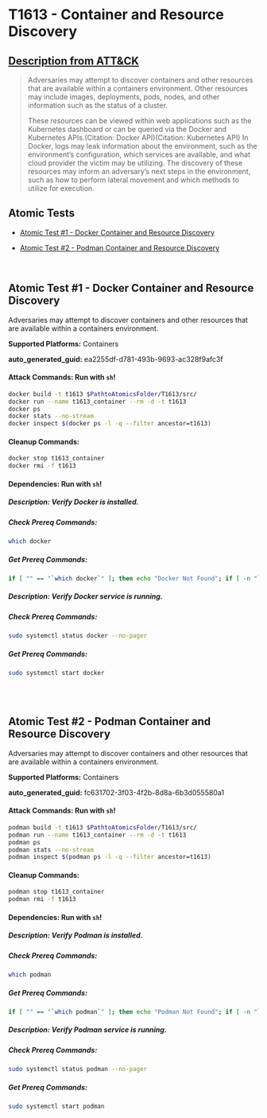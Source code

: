 # T1613 - Container and Resource Discovery
## [Description from ATT&CK](https://attack.mitre.org/techniques/T1613)
<blockquote>

Adversaries may attempt to discover containers and other resources that are available within a containers environment. Other resources may include images, deployments, pods, nodes, and other information such as the status of a cluster.

These resources can be viewed within web applications such as the Kubernetes dashboard or can be queried via the Docker and Kubernetes APIs.(Citation: Docker API)(Citation: Kubernetes API) In Docker, logs may leak information about the environment, such as the environment’s configuration, which services are available, and what cloud provider the victim may be utilizing. The discovery of these resources may inform an adversary’s next steps in the environment, such as how to perform lateral movement and which methods to utilize for execution. 

</blockquote>

## Atomic Tests

- [Atomic Test #1 - Docker Container and Resource Discovery](#atomic-test-1---docker-container-and-resource-discovery)

- [Atomic Test #2 - Podman Container and Resource Discovery](#atomic-test-2---podman-container-and-resource-discovery)


<br/>

## Atomic Test #1 - Docker Container and Resource Discovery
Adversaries may attempt to discover containers and other resources that are available within a containers environment.

**Supported Platforms:** Containers


**auto_generated_guid:** ea2255df-d781-493b-9693-ac328f9afc3f






#### Attack Commands: Run with `sh`! 


```sh
docker build -t t1613 $PathtoAtomicsFolder/T1613/src/
docker run --name t1613_container --rm -d -t t1613
docker ps
docker stats --no-stream
docker inspect $(docker ps -l -q --filter ancestor=t1613)
```

#### Cleanup Commands:
```sh
docker stop t1613_container
docker rmi -f t1613
```



#### Dependencies:  Run with `sh`!
##### Description: Verify Docker is installed.
##### Check Prereq Commands:
```sh
which docker
```
##### Get Prereq Commands:
```sh
if [ "" == "`which docker`" ]; then echo "Docker Not Found"; if [ -n "`which apt-get`" ]; then sudo apt-get -y install docker ; elif [ -n "`which yum`" ]; then sudo yum -y install docker ; fi ; else echo "Docker installed"; fi
```
##### Description: Verify Docker service is running.
##### Check Prereq Commands:
```sh
sudo systemctl status docker --no-pager
```
##### Get Prereq Commands:
```sh
sudo systemctl start docker
```




<br/>
<br/>

## Atomic Test #2 - Podman Container and Resource Discovery
Adversaries may attempt to discover containers and other resources that are available within a containers environment.

**Supported Platforms:** Containers


**auto_generated_guid:** fc631702-3f03-4f2b-8d8a-6b3d055580a1






#### Attack Commands: Run with `sh`! 


```sh
podman build -t t1613 $PathtoAtomicsFolder/T1613/src/
podman run --name t1613_container --rm -d -t t1613
podman ps
podman stats --no-stream
podman inspect $(podman ps -l -q --filter ancestor=t1613)
```

#### Cleanup Commands:
```sh
podman stop t1613_container
podman rmi -f t1613
```



#### Dependencies:  Run with `sh`!
##### Description: Verify Podman is installed.
##### Check Prereq Commands:
```sh
which podman
```
##### Get Prereq Commands:
```sh
if [ "" == "`which podman`" ]; then echo "Podman Not Found"; if [ -n "`which apt-get`" ]; then sudo apt-get -y install podman ; elif [ -n "`which yum`" ]; then sudo yum -y install podman ; elif [ -n "`which pacman`" ]; then sudo pacman -Sy podman --noconfirm ; elif [ -n "`which brew`" ]; then brew install podman ; else echo "Unsupported package manager"; fi ; else echo "Podman installed"; fi
```
##### Description: Verify Podman service is running.
##### Check Prereq Commands:
```sh
sudo systemctl status podman --no-pager
```
##### Get Prereq Commands:
```sh
sudo systemctl start podman
```




<br/>
